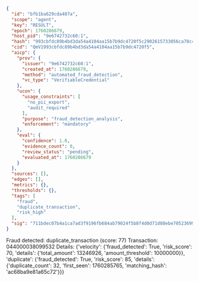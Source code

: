 ```json
{
  "id": "bfb1ba629cda407a",
  "scope": "agent",
  "key": "RESULT",
  "epoch": 1760286679,
  "host_pid": "9e6742732c60:1",
  "hash": "993cbfdc89b4bd3da54a4104aa15b7b9dc4720f5c2902615733056ca78c41575",
  "cid": "QmV1993cbfdc89b4bd3da54a4104aa15b7b9dc4720f5",
  "aicp": {
    "prov": {
      "issuer": "9e6742732c60:1",
      "created_at": 1760286679,
      "method": "automated_fraud_detection",
      "vc_type": "VerifiableCredential"
    },
    "ucon": {
      "usage_constraints": [
        "no_pii_export",
        "audit_required"
      ],
      "purpose": "fraud_detection_analysis",
      "enforcement": "mandatory"
    },
    "eval": {
      "confidence": 1.0,
      "evidence_count": 0,
      "review_status": "pending",
      "evaluated_at": 1760286679
    }
  },
  "sources": [],
  "edges": [],
  "metrics": {},
  "thresholds": {},
  "tags": [
    "fraud",
    "duplicate_transaction",
    "risk_high"
  ],
  "sig": "711bdec07b4a1ca7ad3f9196fb684ab79024f5b8f4d0d71d88ebe70523699813"
}
```

Fraud detected: duplicate_transaction (score: 77)
Transaction: 044000038099532
Details: {'velocity': {'fraud_detected': True, 'risk_score': 70, 'details': {'total_amount': 13246926, 'amount_threshold': 10000000}}, 'duplicate': {'fraud_detected': True, 'risk_score': 85, 'details': {'duplicate_count': 32, 'first_seen': 1760285765, 'matching_hash': 'ac68ba9e81a65c72'}}}